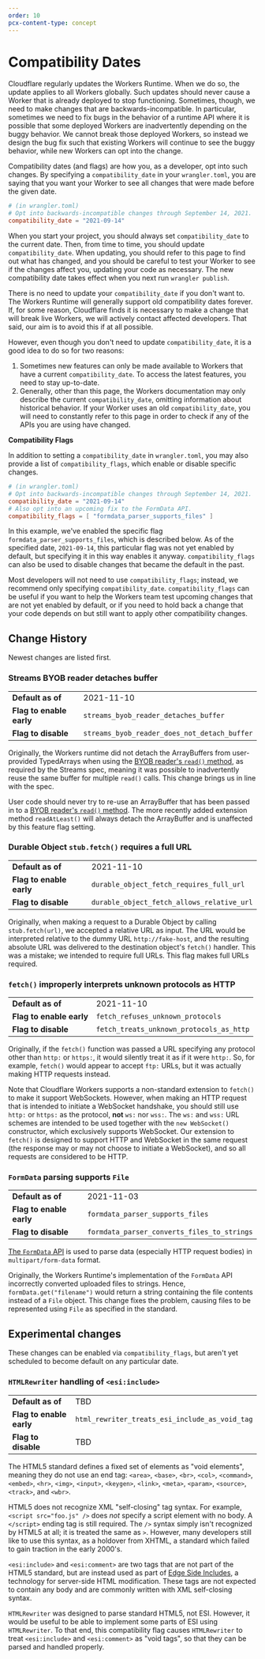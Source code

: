 ```yaml
---
order: 10
pcx-content-type: concept
---
```


# Compatibility Dates

Cloudflare regularly updates the Workers Runtime. When we do so, the update applies to all Workers globally. Such updates should never cause a Worker that is already deployed to stop functioning. Sometimes, though, we need to make changes that are backwards-incompatible. In particular, sometimes we need to fix bugs in the behavior of a runtime API where it is possible that some deployed Workers are inadvertently depending on the buggy behavior. We cannot break those deployed Workers, so instead we design the bug fix such that existing Workers will continue to see the buggy behavior, while new Workers can opt into the change.

Compatibility dates (and flags) are how you, as a developer, opt into such changes. By specifying a `compatibility_date` in your `wrangler.toml`, you are saying that you want your Worker to see all changes that were made before the given date.

```toml
# (in wrangler.toml)
# Opt into backwards-incompatible changes through September 14, 2021.
compatibility_date = "2021-09-14"
```

When you start your project, you should always set `compatibility_date` to the current date. Then, from time to time, you should update `compatibility_date`. When updating, you should refer to this page to find out what has changed, and you should be careful to test your Worker to see if the changes affect you, updating your code as necessary. The new compatibility date takes effect when you next run `wrangler publish`.

There is no need to update your `compatibility_date` if you don't want to. The Workers Runtime will generally support old compatibility dates forever. If, for some reason, Cloudflare finds it is necessary to make a change that will break live Workers, we will actively contact affected developers. That said, our aim is to avoid this if at all possible.

However, even though you don't need to update `compatibility_date`, it is a good idea to do so for two reasons:

1. Sometimes new features can only be made available to Workers that have a current `compatibility_date`. To access the latest features, you need to stay up-to-date.
2. Generally, other than this page, the Workers documentation may only describe the current `compatibility_date`, omitting information about historical behavior. If your Worker uses an old `compatibility_date`, you will need to constantly refer to this page in order to check if any of the APIs you are using have changed.

**Compatibility Flags**

In addition to setting a `compatibility_date` in `wrangler.toml`, you may also provide a list of `compatibility_flags`, which enable or disable specific changes.

```toml
# (in wrangler.toml)
# Opt into backwards-incompatible changes through September 14, 2021.
compatibility_date = "2021-09-14"
# Also opt into an upcoming fix to the FormData API.
compatibility_flags = [ "formdata_parser_supports_files" ]
```

In this example, we've enabled the specific flag `formdata_parser_supports_files`, which is described below. As of the specified date, `2021-09-14`, this particular flag was not yet enabled by default, but specifying it in this way enables it anyway. `compatibility_flags` can also be used to disable changes that became the default in the past.

Most developers will not need to use `compatibility_flags`; instead, we recommend only specifying `compatibility_date`. `compatibility_flags` can be useful if you want to help the Workers team test upcoming changes that are not yet enabled by default, or if you need to hold back a change that your code depends on but still want to apply other compatibility changes.

## Change History

Newest changes are listed first.

### Streams BYOB reader detaches buffer

<table><tbody>
  <tr><td><strong>Default as of</strong></td><td>2021-11-10</td></tr>
  <tr><td><strong>Flag to enable early</strong></td><td><code>streams_byob_reader_detaches_buffer</code></td></tr>
  <tr><td><strong>Flag to disable</strong></td><td><code>streams_byob_reader_does_not_detach_buffer</code></td></tr>
</tbody></table>

Originally, the Workers runtime did not detach the ArrayBuffers from user-provided TypedArrays when using the [BYOB reader's `read()` method](/runtime-apis/streams/readablestreambyobreader#methods), as required by the Streams spec, meaning it was possible to inadvertently reuse the same buffer for multiple `read()` calls. This change brings us in line with the spec.

User code should never try to re-use an ArrayBuffer that has been passed in to a [BYOB reader's `read()` method](/runtime-apis/streams/readablestreambyobreader#methods). The more recently added extension method `readAtLeast()` will always detach the ArrayBuffer and is unaffected by this feature flag setting.

### Durable Object `stub.fetch()` requires a full URL

<table><tbody>
  <tr><td><strong>Default as of</strong></td><td>2021-11-10</td></tr>
  <tr><td><strong>Flag to enable early</strong></td><td><code>durable_object_fetch_requires_full_url</code></td></tr>
  <tr><td><strong>Flag to disable</strong></td><td><code>durable_object_fetch_allows_relative_url</code></td></tr>
</tbody></table>

Originally, when making a request to a Durable Object by calling `stub.fetch(url)`, we accepted a relative URL as input. The URL would be interpreted relative to the dummy URL `http://fake-host`, and the resulting absolute URL was delivered to the destination object's `fetch()` handler. This was a mistake; we intended to require full URLs. This flag makes full URLs required.

### `fetch()` improperly interprets unknown protocols as HTTP

<table><tbody>
  <tr><td><strong>Default as of</strong></td><td>2021-11-10</td></tr>
  <tr><td><strong>Flag to enable early</strong></td><td><code>fetch_refuses_unknown_protocols</code></td></tr>
  <tr><td><strong>Flag to disable</strong></td><td><code>fetch_treats_unknown_protocols_as_http</code></td></tr>
</tbody></table>

Originally, if the `fetch()` function was passed a URL specifying any protocol other than `http:` or `https:`, it would silently treat it as if it were `http:`. So, for example, `fetch()` would appear to accept `ftp:` URLs, but it was actually making HTTP requests instead.

Note that Cloudflare Workers supports a non-standard extension to `fetch()` to make it support WebSockets. However, when making an HTTP request that is intended to initiate a WebSocket handshake, you should still use `http:` or `https:` as the protocol, **not** `ws:` nor `wss:`. The `ws:` and `wss:` URL schemes are intended to be used together with the `new WebSocket()` constructor, which exclusively supports WebSocket. Our extension to `fetch()` is designed to support HTTP and WebSocket in the same request (the response may or may not choose to initiate a WebSocket), and so all requests are considered to be HTTP.

### `FormData` parsing supports `File`

<table><tbody>
  <tr><td><strong>Default as of</strong></td><td>2021-11-03</td></tr>
  <tr><td><strong>Flag to enable early</strong></td><td><code>formdata_parser_supports_files</code></td></tr>
  <tr><td><strong>Flag to disable</strong></td><td><code>formdata_parser_converts_files_to_strings</code></td></tr>
</tbody></table>

[The `FormData` API](https://developer.mozilla.org/en-US/docs/Web/API/FormData) is used to parse data (especially HTTP request bodies) in `multipart/form-data` format.

Originally, the Workers Runtime's implementation of the `FormData` API incorrectly converted uploaded files to strings. Hence, `formData.get("filename")` would return a string containing the file contents instead of a `File` object. This change fixes the problem, causing files to be represented using `File` as specified in the standard.

## Experimental changes

These changes can be enabled via `compatibility_flags`, but aren't yet scheduled to become default on any particular date.

### `HTMLRewriter` handling of `<esi:include>`

<table><tbody>
  <tr><td><strong>Default as of</strong></td><td>TBD</td></tr>
  <tr><td><strong>Flag to enable early</strong></td><td><code>html_rewriter_treats_esi_include_as_void_tag</code></td></tr>
  <tr><td><strong>Flag to disable</strong></td><td>TBD</td></tr>
</tbody></table>

The HTML5 standard defines a fixed set of elements as "void elements", meaning they do not use an end tag: `<area>`, `<base>`, `<br>`, `<col>`, `<command>`, `<embed>`, `<hr>`, `<img>`, `<input>`, `<keygen>`, `<link>`, `<meta>`, `<param>`, `<source>`, `<track>`, and `<wbr>`.

HTML5 does not recognize XML "self-closing" tag syntax. For example, `<script src="foo.js" />` does *not* specify a script element with no body. A `</script>` ending tag is still required. The `/>` syntax simply isn't recognized by HTML5 at all; it is treated the same as `>`. However, many developers still like to use this syntax, as a holdover from XHTML, a standard which failed to gain traction in the early 2000's.

`<esi:include>` and `<esi:comment>` are two tags that are not part of the HTML5 standard, but are instead used as part of [Edge Side Includes](https://en.wikipedia.org/wiki/Edge_Side_Includes), a technology for server-side HTML modification. These tags are not expected to contain any body and are commonly written with XML self-closing syntax.

`HTMLRewriter` was designed to parse standard HTML5, not ESI. However, it would be useful to be able to implement some parts of ESI using `HTMLRewriter`. To that end, this compatibility flag causes `HTMLRewriter` to treat `<esi:include>` and `<esi:comment>` as "void tags", so that they can be parsed and handled properly.

